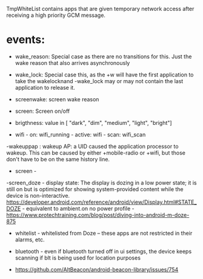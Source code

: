  TmpWhiteList contains apps that are given temporary network access after receiving a high priority GCM message.

 
 # events:

 - wake_reason: Special case as there are no transitions for this. Just the wake reason that also arrives asynchronously

- wake_lock:  Special case this, as the +w will have the first application to take the wakelocknand -wake_lock may or may not contain the last application to release it.

- screenwake: screen wake reason

- screen: Screen on/off

- brigthness: value in [ "dark", "dim", "medium", "light", "bright"]

- wifi - on: wifi_running
	   - active: wifi
	   - scan: wifi_scan

-wakeuppap :  wakeup AP: a UID caused the application processor to wakeup. This can be caused by either +mobile-radio or +wifi, but those don't have to be on the same history line.

- screen - 

-screen_doze - display state: The display is dozing in a low power state; it is still on but is optimized for showing system-provided content while the device is non-interactive. https://developer.android.com/reference/android/view/Display.html#STATE_DOZE
		- equivalent to ambient.on no power profile
		- https://www.protechtraining.com/blog/post/diving-into-android-m-doze-875

- whitelist -  whitelisted from Doze – these apps are not restricted in their alarms, etc.


- bluetooth - even if bluetooth turned off in ui settings, the device keeps scanning if blt is being used for location purposes
- https://github.com/AltBeacon/android-beacon-library/issues/754